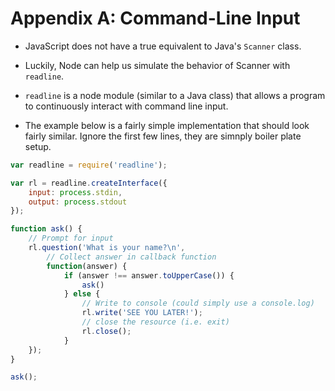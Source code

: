 # Appendix A: Command-Line Input

* JavaScript does not have a true equivalent to Java's `Scanner` class.
  
* Luckily, Node can help us simulate the behavior of Scanner with `readline`.
  
* `readline` is a node module (similar to a Java class) that allows a program to continuously interact with command line input.
  
* The example below is a fairly simple implementation that should look fairly similar. Ignore the first few lines, they are simnply boiler plate setup.

```javascript
var readline = require('readline');

var rl = readline.createInterface({
	input: process.stdin,
	output: process.stdout
});

function ask() {
	// Prompt for input
	rl.question('What is your name?\n', 
		// Collect answer in callback function
		function(answer) {
			if (answer !== answer.toUpperCase()) {
				ask()
			} else {
				// Write to console (could simply use a console.log)
				rl.write('SEE YOU LATER!');
				// close the resource (i.e. exit)
				rl.close();
			}
	});
}

ask();
```
